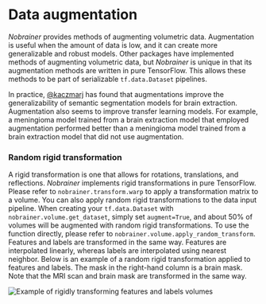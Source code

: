 # Data augmentation

_Nobrainer_ provides methods of augmenting volumetric data. Augmentation is useful
when the amount of data is low, and it can create more generalizable and robust
models. Other packages have implemented methods of augmenting volumetric data,
but _Nobrainer_ is unique in that its augmentation methods are written in pure
TensorFlow. This allows these methods to be part of serializable `tf.data.Dataset`
pipelines.

In practice, [@kaczmarj](https://github.com/kaczmarj) has found that augmentations
improve the generalizability of semantic segmentation models for brain extraction.
Augmentation also seems to improve transfer learning models. For example, a meningioma
model trained from a brain extraction model that employed augmentation performed
better than a meningioma model trained from a brain extraction model that did not
use augmentation.

### Random rigid transformation

A rigid transformation is one that allows for rotations, translations, and reflections.
_Nobrainer_ implements rigid transformations in pure TensorFlow. Please refer to
`nobrainer.transform.warp` to apply a transformation matrix to a volume. You can
also apply random rigid transformations to the data input pipeline. When creating
your `tf.data.Dataset` with `nobrainer.volume.get_dataset`, simply set `augment=True`,
and about 50% of volumes will be augmented with random rigid transformations. To
use the function directly, please refer to `nobrainer.volume.apply_random_transform`.
Features and labels are transformed in the same way. Features are interpolated
linearly, whereas labels are interpolated using nearest neighbor. Below is an
example of a random rigid transformation applied to features and labels. The mask
in the right-hand column is a brain mask. Note that the MRI scan and brain mask
are transformed in the same way.

![Example of rigidly transforming features and labels volumes](https://user-images.githubusercontent.com/17690870/56315311-5ccaf580-6125-11e9-866a-af47aa76161c.png)
